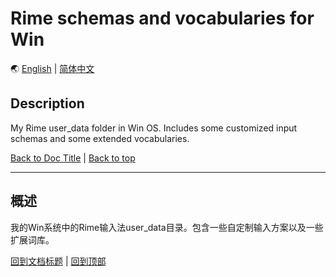 <a id="docTitle" />

# Rime schemas and vocabularies for Win
🌏 [English](#English) | [简体中文](#简体中文)

<a id="English" />

## Description
My Rime user_data folder in Win OS. Includes some customized input schemas and some extended vocabularies.

[Back to Doc Title](#docTitle) | [Back to top](#top)

---

<a id="简体中文" />

## 概述
我的Win系统中的Rime输入法user_data目录。包含一些自定制输入方案以及一些扩展词库。

[回到文档标题](#docTitle) | [回到顶部](#top)

